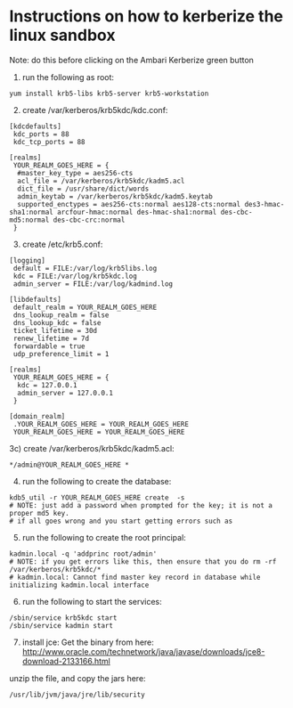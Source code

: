 # Instructions on how to kerberize the linux sandbox 

Note: do this before clicking on the Ambari Kerberize green button

1) run the following as root:
```
yum install krb5-libs krb5-server krb5-workstation
```

2) create /var/kerberos/krb5kdc/kdc.conf:
```
[kdcdefaults]
 kdc_ports = 88
 kdc_tcp_ports = 88

[realms]
 YOUR_REALM_GOES_HERE = {
  #master_key_type = aes256-cts
  acl_file = /var/kerberos/krb5kdc/kadm5.acl
  dict_file = /usr/share/dict/words
  admin_keytab = /var/kerberos/krb5kdc/kadm5.keytab
  supported_enctypes = aes256-cts:normal aes128-cts:normal des3-hmac-sha1:normal arcfour-hmac:normal des-hmac-sha1:normal des-cbc-md5:normal des-cbc-crc:normal
 }
```
 
3) create /etc/krb5.conf:
```
[logging]
 default = FILE:/var/log/krb5libs.log
 kdc = FILE:/var/log/krb5kdc.log
 admin_server = FILE:/var/log/kadmind.log

[libdefaults]
 default_realm = YOUR_REALM_GOES_HERE
 dns_lookup_realm = false
 dns_lookup_kdc = false
 ticket_lifetime = 30d
 renew_lifetime = 7d
 forwardable = true
 udp_preference_limit = 1

[realms]
 YOUR_REALM_GOES_HERE = {
  kdc = 127.0.0.1
  admin_server = 127.0.0.1
 }

[domain_realm]
 .YOUR_REALM_GOES_HERE = YOUR_REALM_GOES_HERE
 YOUR_REALM_GOES_HERE = YOUR_REALM_GOES_HERE
```
3c) create /var/kerberos/krb5kdc/kadm5.acl:
```
*/admin@YOUR_REALM_GOES_HERE *
```
 
4) run the following to create the database: 
```
kdb5_util -r YOUR_REALM_GOES_HERE create  -s
# NOTE: just add a password when prompted for the key; it is not a proper md5 key.
# if all goes wrong and you start getting errors such as  
```

5) run the following to create the root principal:
```
kadmin.local -q 'addprinc root/admin'
# NOTE: if you get errors like this, then ensure that you do rm -rf /var/kerberos/krb5kdc/*
# kadmin.local: Cannot find master key record in database while initializing kadmin.local interface
```
6) run the following to start the services:
``` 
/sbin/service krb5kdc start
/sbin/service kadmin start
```

7) install jce:
Get the binary from here: 
http://www.oracle.com/technetwork/java/javase/downloads/jce8-download-2133166.html

unzip the file, and copy the jars here: 
```
/usr/lib/jvm/java/jre/lib/security
```





